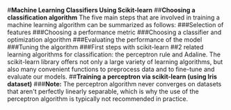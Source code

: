#**Machine Learning Classifiers Using Scikit-learn**
##**Choosing a classification algorithm**
The five main steps that are involved in training a machine learning algorithm can be summarized as follows:
###Selection of features
###Choosing a performance metric
###Choosing a classifier and optimization algorithm
###Evaluating the performance of the model
###Tuning the algorithm
###First steps with scikit-learn
##2 related learning algorithms for classification: the perceptron rule and Adaline.
The scikit-learn library offers not only a large variety of learning algorithms, but also many convenient functions to preprocess data and to fine-tune and evaluate our models.
##**Training a perceptron via scikit-learn (using Iris dataset)**
###**Note:** The perceptron algorithm never converges on datasets that aren't perfectly linearly separable, which is why the use of the perceptron algorithm is typically not recommended in practice.

